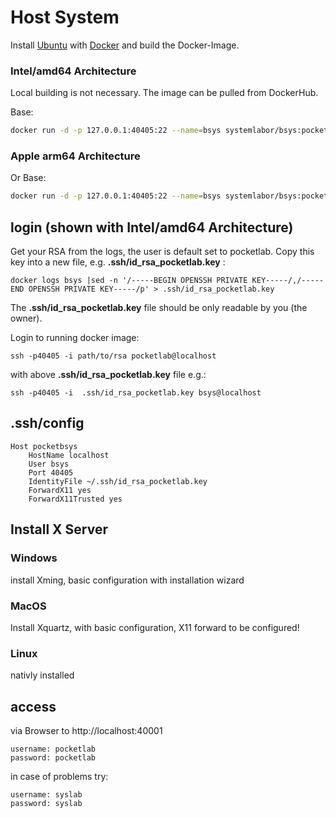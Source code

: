 # Host System

Install [Ubuntu](https://ubuntu.com/tutorials/install-ubuntu-desktop#1-overview) with [Docker](https://docs.docker.com/engine/install/ubuntu/) and build the Docker-Image.

### Intel/amd64 Architecture

Local building is not necessary. The image can be pulled from DockerHub.

Base:

```bash
docker run -d -p 127.0.0.1:40405:22 --name=bsys systemlabor/bsys:pocketlabbase
```

### Apple arm64 Architecture

Or Base:

```bash
docker run -d -p 127.0.0.1:40405:22 --name=bsys systemlabor/bsys:pocketlabbase-ARM64
```

## login (shown with Intel/amd64 Architecture)

Get your RSA from the logs, the user is default set to pocketlab.
Copy this key into a new file, e.g. **.ssh/id_rsa_pocketlab.key** :

```text
docker logs bsys |sed -n '/-----BEGIN OPENSSH PRIVATE KEY-----/,/-----END OPENSSH PRIVATE KEY-----/p' > .ssh/id_rsa_pocketlab.key
```

The **.ssh/id_rsa_pocketlab.key** file should be only readable by you (the owner).

Login to running docker image:

```text
ssh -p40405 -i path/to/rsa pocketlab@localhost
```

with above **.ssh/id_rsa_pocketlab.key** file e.g.:

```text
ssh -p40405 -i  .ssh/id_rsa_pocketlab.key bsys@localhost
```

## .ssh/config

```text
Host pocketbsys
    HostName localhost
    User bsys
    Port 40405
    IdentityFile ~/.ssh/id_rsa_pocketlab.key
    ForwardX11 yes
    ForwardX11Trusted yes
```

## Install X Server

### Windows

install Xming, basic configuration with installation wizard

### MacOS

Install Xquartz, with basic configuration, X11 forward to be configured!

### Linux

nativly installed

## access

via Browser to http://localhost:40001

```text
username: pocketlab
password: pocketlab
```

in case of problems try:

```text
username: syslab
password: syslab
```
